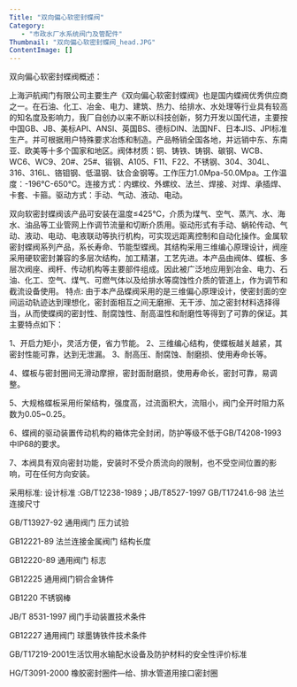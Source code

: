 ```yaml
---
Title: "双向偏心软密封蝶阀"
Category:
   - "市政水厂水系统阀门及管配件"
Thumbnail: "双向偏心软密封蝶阀_head.JPG"
ContentImage: []
---
```

双向偏心软密封蝶阀概述：

上海沪航阀门有限公司主要生产《双向偏心软密封蝶阀》也是国内蝶阀优秀供应商之一。在石油、化工、冶金、电力、建筑、热力、给排水、水处理等行业具有较高的知名度及影响力，我厂自创办以来不断以科技创新，努力开发以国代进，主要按中国GB、JB、美标API、ANSI、英国BS、德标DIN、法国NF、日本JIS、JPI标准生产。并可根据用户特殊要求冶炼和制造。产品畅销全国各地，并远销中东、东南亚、欧美等十多个国家和地区。阀体材质：铜、铸铁、铸钢、碳钢、WCB、WC6、WC9、20\#、25\#、锻钢、A105、F11、F22、不锈钢、304、304L、316、316L、铬钼钢、低温钢、钛合金钢等。工作压力1.0Mpa-50.0Mpa。工作温度：-196℃-650℃。连接方式：内螺纹、外螺纹、法兰、焊接、对焊、承插焊、卡套、卡箍。驱动方式：手动、气动、液动、电动。

双向软密封蝶阀该产品可安装在温度≤425℃，介质为煤气、空气、蒸汽、水、海水、油品等工业管网上作调节流量和切断介质用。驱动形式有手动、蜗轮传动、气动、液动、电动、电液联动等执行机构，可实现远距离控制和自动化操作。金属软密封蝶阀系列产品，系长寿命、节能型蝶阀。其结构采用三维编心原理设计，阀座采用硬软密封兼容的多层次结构，加工精湛，工艺先进。本产品由阀体、蝶板、多层次阀座、阀杆、传动机构等主要部件组成。因此被广泛地应用到冶金、电力、石油、化工、空气、煤气、可燃气体以及给排水等腐蚀性介质的管道上，作为调节和截流设备使用。
特点:
 由于本产品蝶阀采用的是三维偏心原理设计，使密封面的空间运动轨迹达到理想化，密封面相互之间无磨擦、无干涉、加之密封材料选择得当，从而使蝶阀的密封性、耐腐蚀性、耐高温性和耐磨性等得到了可靠的保证。其主要特点如下：

1、开启力矩小，灵活方便，省力节能。
2、三维编心结构，使蝶板越关越紧，其密封性能可靠，达到无泄漏。
3、耐高压、耐腐蚀、耐磨损、使用寿命长等。

4、蝶板与密封圈间无滑动摩擦，密封面耐磨损，使用寿命长，密封可靠，易调整。

5、大规格蝶板采用绗架结构，强度高，过流面积大，流阻小，阀门全开时阻力系数为0.05\~0.25。

6、蝶阀的驱动装置传动机构的箱体完全封闭，防护等级不低于GB/T4208-1993中IP68的要求。

7、本阀具有双向密封功能，安装时不受介质流向的限制，也不受空间位置的影响，可在任何方向安装。

采用标准:
设计标准 :GB/T12238-1989；JB/T8527-1997
 GB/T17241.6-98 法兰连接尺寸

GB/T13927-92 通用阀门 压力试验

GB12221-89 法兰连接金属阀门 结构长度

GB12220-89 通用阀门 标志

GB12225 通用阀门铜合金铸件

GB1220 不锈钢棒

JB/T 8531-1997 阀门手动装置技术条件

GB12227 通用阀门 球墨铸铁件技术条件

GB/T17219-2001生活饮用水输配水设备及防护材料的安全性评价标准

HG/T3091-2000 橡胶密封圈件—给、排水管道用接口密封圈


